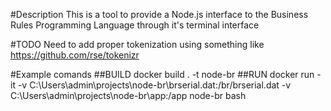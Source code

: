 #Description
This is a tool to provide a Node.js interface to the Business Rules Programming Language through it's terminal interface

#TODO
Need to add proper tokenization using something like https://github.com/rse/tokenizr

#Example comands
##BUILD
 docker build . -t node-br
##RUN
 docker run -it -v C:\\Users\\admin\\projects\\node-br\\brserial.dat:/br/brserial.dat -v C:\\Users\\admin\\projects\\node-br\\app:/app node-br bash
